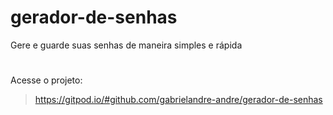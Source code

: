 # gerador-de-senhas
Gere e guarde suas senhas de maneira simples e rápida
#
Acesse o projeto:
> https://gitpod.io/#github.com/gabrielandre-andre/gerador-de-senhas
